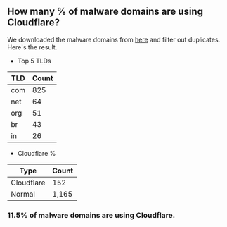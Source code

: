 ## How many % of malware domains are using Cloudflare?


We downloaded the malware domains from [here](https://urlhaus.abuse.ch) and filter out duplicates.
Here's the result.


[//]: # (start replacement)


- Top 5 TLDs

| TLD | Count |
| --- | --- |
| com | 825 |
| net | 64 |
| org | 51 |
| br | 43 |
| in | 26 |


- Cloudflare %

| Type | Count |
| --- | --- |
| Cloudflare | 152 |
| Normal | 1,165 |


### 11.5% of malware domains are using Cloudflare.
